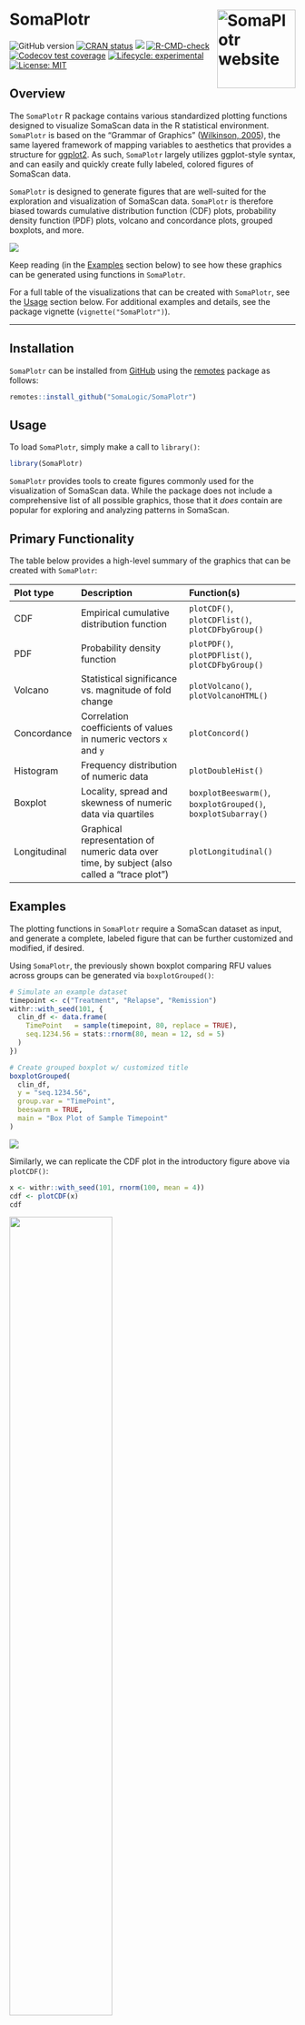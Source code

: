 
<!-- README.md is generated from README.Rmd. Please edit that file -->

# SomaPlotr <a href="https://somalogic.github.io/SomaPlotr"><img src="man/figures/logo.png" align="right" height="138" alt="SomaPlotr website" /></a>

<!-- badges: start -->

![GitHub
version](https://img.shields.io/badge/Version-0.0.0.9000-success.svg?style=flat&logo=github)
[![CRAN
status](http://www.r-pkg.org/badges/version/SomaPlotr)](https://cran.r-project.org/package=SomaPlotr)
[![](https://cranlogs.r-pkg.org/badges/grand-total/SomaPlotr)](https://cran.r-project.org/package=SomaPlotr)
[![R-CMD-check](https://github.com/SomaLogic/SomaPlotr/workflows/R-CMD-check/badge.svg)](https://github.com/SomaLogic/SomaPlotr/actions)
[![Codecov test
coverage](https://codecov.io/gh/SomaLogic/SomaPlotr/branch/main/graph/badge.svg)](https://app.codecov.io/gh/SomaLogic/SomaPlotr?branch=main)
[![Lifecycle:
experimental](https://img.shields.io/badge/lifecycle-experimental-orange.svg)](https://lifecycle.r-lib.org/articles/stages.html#experimental)
[![License:
MIT](https://img.shields.io/badge/License-MIT-blue.svg)](https://choosealicense.com/licenses/mit/)
<!-- badges: end -->

## Overview

The `SomaPlotr` R package contains various standardized plotting
functions designed to visualize SomaScan data in the R statistical
environment. `SomaPlotr` is based on the “Grammar of Graphics”
([Wilkinson,
2005](https://link.springer.com/book/10.1007/0-387-28695-0)), the same
layered framework of mapping variables to aesthetics that provides a
structure for [ggplot2](https://cran.r-project.org/package=ggplot2). As
such, `SomaPlotr` largely utilizes ggplot-style syntax, and can easily
and quickly create fully labeled, colored figures of SomaScan data.

`SomaPlotr` is designed to generate figures that are well-suited for the
exploration and visualization of SomaScan data. `SomaPlotr` is therefore
biased towards cumulative distribution function (CDF) plots, probability
density function (PDF) plots, volcano and concordance plots, grouped
boxplots, and more.

<img src="man/figures/README-plot-grid-1.png" style="display: block; margin: auto auto auto 0;" />

Keep reading (in the [Examples](#examples) section below) to see how
these graphics can be generated using functions in `SomaPlotr`.

For a full table of the visualizations that can be created with
`SomaPlotr`, see the [Usage](#usage) section below. For additional
examples and details, see the package vignette
(`vignette("SomaPlotr")`).

------------------------------------------------------------------------

## Installation

`SomaPlotr` can be installed from
[GitHub](https://github.com/SomaLogic/SomaPlotr) using the
[remotes](https://CRAN.R-project.org/package=remotes) package as
follows:

``` r
remotes::install_github("SomaLogic/SomaPlotr")
```

## <a id="usage"></a>Usage

To load `SomaPlotr`, simply make a call to `library()`:

``` r
library(SomaPlotr)
```

`SomaPlotr` provides tools to create figures commonly used for the
visualization of SomaScan data. While the package does not include a
comprehensive list of all possible graphics, those that it *does*
contain are popular for exploring and analyzing patterns in SomaScan.

## Primary Functionality

The table below provides a high-level summary of the graphics that can
be created with `SomaPlotr`:

| Plot type    | Description                                                                                 | Function(s)                                                  |
|:-------------|:--------------------------------------------------------------------------------------------|:-------------------------------------------------------------|
| CDF          | Empirical cumulative distribution function                                                  | `plotCDF()`, `plotCDFlist()`, `plotCDFbyGroup()`             |
| PDF          | Probability density function                                                                | `plotPDF()`, `plotPDFlist()`, `plotCDFbyGroup()`             |
| Volcano      | Statistical significance vs. magnitude of fold change                                       | `plotVolcano()`, `plotVolcanoHTML()`                         |
| Concordance  | Correlation coefficients of values in numeric vectors `x` and `y`                           | `plotConcord()`                                              |
| Histogram    | Frequency distribution of numeric data                                                      | `plotDoubleHist()`                                           |
| Boxplot      | Locality, spread and skewness of numeric data via quartiles                                 | `boxplotBeeswarm()`, `boxplotGrouped()`, `boxplotSubarray()` |
| Longitudinal | Graphical representation of numeric data over time, by subject (also called a “trace plot”) | `plotLongitudinal()`                                         |

## <a id="examples"></a>Examples

The plotting functions in `SomaPlotr` require a SomaScan dataset as
input, and generate a complete, labeled figure that can be further
customized and modified, if desired.

Using `SomaPlotr`, the previously shown boxplot comparing RFU values
across groups can be generated via `boxplotGrouped()`:

``` r
# Simulate an example dataset
timepoint <- c("Treatment", "Relapse", "Remission")
withr::with_seed(101, {
  clin_df <- data.frame(
    TimePoint   = sample(timepoint, 80, replace = TRUE),
    seq.1234.56 = stats::rnorm(80, mean = 12, sd = 5)
  )
})

# Create grouped boxplot w/ customized title
boxplotGrouped(
  clin_df,
  y = "seq.1234.56", 
  group.var = "TimePoint", 
  beeswarm = TRUE, 
  main = "Box Plot of Sample Timepoint"
)
```

<img src="man/figures/README-boxplot-grouped-1.png" style="display: block; margin: auto auto auto 0;" />

Similarly, we can replicate the CDF plot in the introductory figure
above via `plotCDF()`:

``` r
x <- withr::with_seed(101, rnorm(100, mean = 4))
cdf <- plotCDF(x)
cdf
```

<img src="man/figures/README-cdf-1.png" width="60%" style="display: block; margin: auto auto auto 0;" />

A quantile/percentile line (the <span style="color:red">red line</span>
in the figure below) can be added to an existing CDF plot via
`addCDFquantiles()`:

``` r
cdf + addCDFquantiles(x, col = "red")
```

<img src="man/figures/README-cdf-quantiles-1.png" width="60%" style="display: block; margin: auto auto auto 0;" />

For a more in-depth overview of the package and a full list of example
plots, please see the package vignette: `vignette("SomaPlotr")`.

------------------------------------------------------------------------

## Color Palettes

`SomaPlotr` provides color palettes that correspond to SomaLogic
Operating Co., Inc. company color schemes:

``` r
scales::show_col(palette_soma(n = 8))
```

<img src="man/figures/README-palette-soma-1.png" width="60%" style="display: block; margin: auto auto auto 0;" />

These palettes can be incorporated into figures in a variety of ways.
The `soma_colors` and `soma_colors2` objects provide individual hex
colors for the SomaLogic color scheme. These objects can be used to
transform the [ggplot2](https://ggplot2.tidyverse.org/) default color
palette.

``` r
data.frame(x = seq_along(soma_colors2), y = seq_along(soma_colors2)) |> 
  ggplot(aes(x = x, y = y)) +
  geom_bar(stat = "identity", fill = soma_colors2) +
  scale_x_discrete(labels = names(soma_colors2)) +
  theme(axis.title.y = element_blank(),
        axis.text.y = element_blank(),
        axis.ticks.y = element_blank())
```

<img src="man/figures/README-soma-colors2-1.png" width="60%" style="display: block; margin: auto auto auto 0;" />

## Themes

The `theme_soma()` theme and `scale_color_soma()` functions provide a
uniform plotting and color scheme. By using the `theme_soma()` theme,
polished, publication ready figures can be generated with consistent
font sizes, backgrounds, legend positions, and more.

Below, the left plot (`p1`) was created with the `mtcars` data set,
using all `ggplot2` defaults. The right plot (`p2`) uses the same data
set, but with the `theme_soma()` theme and `scale_color_soma()` color
scale applied.

``` r
p1 <- ggplot(mtcars, aes(x = hp, y = mpg, color = factor(cyl))) +
  geom_point(alpha = 0.5, size = 4)

p2 <- p1 + 
  theme_soma() + 
  scale_color_soma()
```

<img src="man/figures/README-theme-comparison-1.png" style="display: block; margin: auto auto auto 0;" />

More detailed examples illustrating how to apply these themes can be
found in `vignette("themes-and-palettes")`. For a full list of available
color scales and themes, see `?SomaPlotr::theme_soma`.

------------------------------------------------------------------------

## MIT LICENSE

- See:
  - [LICENSE](https://github.com/SomaLogic/SomaPlotr/blob/main/LICENSE.md)
- The MIT license:
  - <https://choosealicense.com/licenses/mit/>
  - [https://www.tldrlegal.com/license/mit-license/](https://www.tldrlegal.com/license/mit-license)
- Further:
  - “SomaPlotr” and “SomaLogic” are trademarks owned by SomaLogic
    Operating Co., Inc. No license is hereby granted to these trademarks
    other than for purposes of identifying the origin or source of this
    Software.
